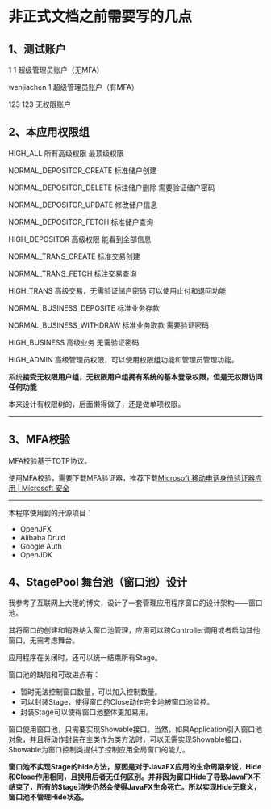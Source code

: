 # 非正式文档之前需要写的几点

## 1、测试账户

1    1     超级管理员账户（无MFA）

wenjiachen    1    超级管理员账户（有MFA）

123     123      无权限账户

## 2、本应用权限组

HIGH_ALL 所有高级权限 最顶级权限



NORMAL_DEPOSITOR_CREATE 标准储户创建

NORMAL_DEPOSITOR_DELETE 标注储户删除 需要验证储户密码

NORMAL_DEPOSITOR_UPDATE 修改储户信息

NORMAL_DEPOSITOR_FETCH 标准储户查询

HIGH_DEPOSITOR 高级权限 能看到全部信息



NORMAL_TRANS_CREATE 标准交易创建

NORMAL_TRANS_FETCH 标注交易查询

HIGH_TRANS 高级交易，无需验证储户密码 可以使用止付和退回功能



NORMAL_BUSINESS_DEPOSITE 标准业务存款

NORMAL_BUSINESS_WITHDRAW 标准业务取款 需要验证密码

HIGH_BUSINESS 高级业务 无需验证密码



HIGH_ADMIN 高级管理员权限，可以使用权限组功能和管理员管理功能。



系统**接受无权限用户组，无权限用户组拥有系统的基本登录权限，但是无权限访问任何功能**

 本来设计有权限树的，后面懒得做了，还是做单项权限。

---

## 3、MFA校验

MFA校验基于TOTP协议。

使用MFA校验，需要下载MFA验证器，推荐下载[Microsoft 移动电话身份验证器应用 | Microsoft 安全](https://www.microsoft.com/zh-cn/security/mobile-authenticator-app)

---

本程序使用到的开源项目：

-   OpenJFX
-   Alibaba Druid
-   Google Auth 
-   OpenJDK

## 4、StagePool 舞台池（窗口池）设计

我参考了互联网上大佬的博文，设计了一套管理应用程序窗口的设计架构——窗口池。

其将窗口的创建和销毁纳入窗口池管理，应用可以跨Controller调用或者启动其他窗口，无需考虑舞台。

应用程序在关闭时，还可以统一结束所有Stage。

窗口池的缺陷和可改进点有：

-   暂时无法控制窗口数量，可以加入控制数量。
-   可以封装Stage，使得窗口的Close动作完全地被窗口池监控。
-   封装Stage可以使得窗口池整体更加易用。

窗口使用窗口池，只需要实现Showable接口。当然，如果Application引入窗口池对象，并且将动作封装在主类作为类方法时，可以无需实现Showable接口，Showable为窗口控制类提供了控制应用全局窗口的能力。

**窗口池不实现Stage的hide方法，原因是对于JavaFX应用的生命周期来说，Hide和Close作用相同，且换用后者无任何区别。并非因为窗口Hide了导致JavaFX不结束了，所有的Stage消失仍然会使得JavaFX生命死亡。所以实现Hide无意义，窗口池不管理Hide状态。**